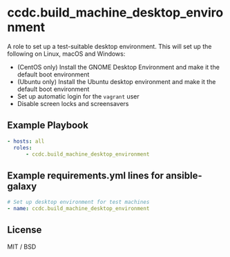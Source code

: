 ccdc.build_machine_desktop_environment
========================

A role to set up a test-suitable desktop environment. This will set up the following on Linux, macOS and Windows:

  * (CentOS only) Install the GNOME Desktop Environment and make it the default boot environment
  * (Ubuntu only) Install the Ubuntu desktop environment and make it the default boot environment
  * Set up automatic login for the `vagrant` user
  * Disable screen locks and screensavers

Example Playbook
----------------

```yaml
- hosts: all
  roles:
      - ccdc.build_machine_desktop_environment
```

Example requirements.yml lines for ansible-galaxy
-------------------------------------------------

```yaml
# Set up desktop environment for test machines
- name: ccdc.build_machine_desktop_environment
```

License
-------
MIT / BSD

